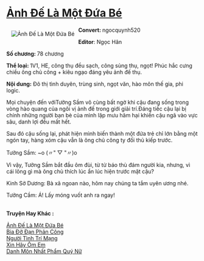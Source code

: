 <a href="https://utruyen.com/truyen/anh-de-la-mot-dua-be/19077/" title="Ảnh Đế Là Một Đứa Bé"><h1>Ảnh Đế Là Một Đứa Bé</h1></a><div style="display:table"><img align="right" style="float: left; padding: 10px;" src="https://utruyen.com/images/story/200x260/anh-de-la-mot-dua-be.jpg" alt="Ảnh Đế Là Một Đứa Bé"><b>Convert: </b>ngocquynh520<p></p><b>Editor</b>: Ngọc Hân<p></p><b>Số chương: </b>78 chương<p></p><b>Thể loại: </b>1V1, HE, công thụ đều sạch, công sủng thụ, ngọt! Phúc hắc cưng chiều ông chủ công + kiêu ngạo đáng yêu ảnh đế thụ.<p></p><b>Nội dung:</b> Đô thị tình duyên, trùng sinh, ngọt văn, hào môn thế gia, phi logic.<p></p>Mọi chuyện đến vớiTưởng Sầm vô cùng bất ngờ khi cậu đang sống trong vòng hào quang của ngôi vị ảnh đế trong giới giải trí.Đáng tiếc cậu lại bị chính những người bạn bè của mình lặp mưu hãm hại khiến cậu ngã vào vực sâu, danh lợi đều mất hết.<p></p>Sau đó cậu sống lại, phát hiện mình biến thành một đứa trẻ chỉ lớn bằng một ngón tay, hàng xóm cậu vẫn là ông chủ công ty đối thủ kiếp trước.<p></p>Tưởng Sầm: ~o (〃" ▽ "〃)o<p></p>Vì vậy, Tưởng Sầm bắt đầu ôm đùi, từ từ báo thù đám người kia, nhưng, vì cái lông gì mà ông chủ thích lúc ẩn lúc hiện trước mặt cậu?<p></p>Kinh Sở Dương: Bà xã ngoan nào, hôm nay chúng ta tắm uyên ương nhé.<p></p>Tưởng Cầm: Á! Lấy móng vuốt anh ra ngay!</div><p><br><b>Truyện Hay Khác :</b></p><a href="https://utruyen.com/truyen/anh-de-la-mot-dua-be/19077/" alt="Ảnh Đế Là Một Đứa Bé">Ảnh Đế Là Một Đứa Bé</a><br/><a href="https://utruyen.com/truyen/bia-do-dan-phan-cong/15622/" alt="Bia Đỡ Đạn Phản Công">Bia Đỡ Đạn Phản Công</a><br/><a href="https://github.com/quanluxury/ngontinh_top100/tree/master/17501" alt="Người Tình Trí Mạng">Người Tình Trí Mạng</a><br/><a href="https://github.com/quanluxury/ngontinh_top100/tree/master/17265" alt="Xin Hãy Ôm Em">Xin Hãy Ôm Em</a><br/><a href="https://maps.google.com.bn/url?q=https%3A%2F%2Futruyen.com%2Ftruyen%2Fdanh-mon-nhat-pham-quy-nu%2F19189%2F" alt="Danh Môn Nhất Phẩm Quý Nữ">Danh Môn Nhất Phẩm Quý Nữ</a><br/>